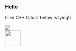 ### Hello
I like C++ (Chart below is lying!)<br><br>
<img src="https://github-readme-stats.vercel.app/api/top-langs?username=therealdrflower&layout=compact"/>
<br>
<img height=50 src="https://cdn.jsdelivr.net/gh/devicons/devicon/icons/cplusplus/cplusplus-original.svg"/>
